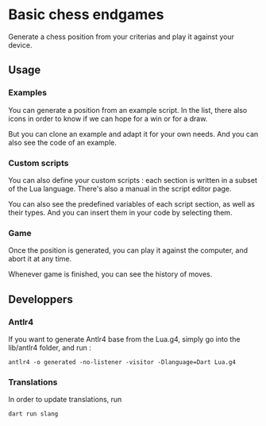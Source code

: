 # Basic chess endgames

Generate a chess position from your criterias and play it against your device.

## Usage

### Examples

You can generate a position from an example script. In the list, there also icons in order to know if we can hope for a win or for a draw.

But you can clone an example and adapt it for your own needs. And you can also see the code of an example.

### Custom scripts

You can also define your custom scripts : each section is written in a subset of the Lua language. There's also a manual in the script editor page.

You can also see the predefined variables of each script section, as well as their types. And you can insert them in your code by selecting them.

### Game

Once the position is generated, you can play it against the computer, and abort it at any time.

Whenever game is finished, you can see the history of moves.

## Developpers

### Antlr4

If you want to generate Antlr4 base from the Lua.g4, simply go into the lib/antlr4 folder, and run :

```
antlr4 -o generated -no-listener -visitor -Dlanguage=Dart Lua.g4

```

### Translations

In order to update translations, run

```
dart run slang
```
